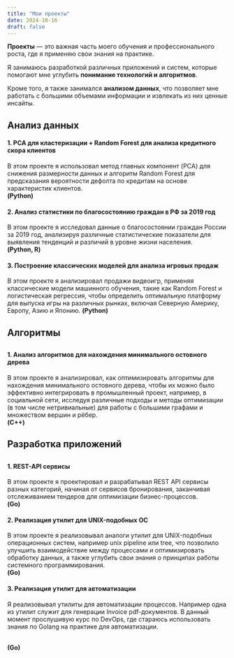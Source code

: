 ```yaml
---
title: "Мои проекты"
date: 2024-10-16
draft: false
---
```


<b>Проекты</b> — это важная часть моего обучения и профессионального роста, где я применяю свои знания на практике. <br> 

Я занимаюсь разработкой различных приложений и систем, которые помогают мне углубить <b>понимание технологий и алгоритмов</b>. <br>

Кроме того, я также занимался <b>анализом данных</b>, что позволяет мне работать с большими объемами информации и извлекать из них ценные инсайты.<br>


<h2>Анализ данных</h2>
<h4>1. PCA для кластеризации + Random Forest для анализа кредитного скора клиентов</h4>
В этом проекте я использовал метод главных компонент (PCA) для снижения размерности данных и алгоритм Random Forest для предсказания вероятности дефолта по кредитам на основе характеристик клиентов. <br> <b>(Python)</b>
<h4>2. Анализ статистики по благосостоянию граждан в РФ за 2019 год</h4>
В этом проекте я исследовал данные о благосостоянии граждан России за 2019 год, анализируя различные статистические показатели для выявления тенденций и различий в уровне жизни населения.  <br><b>(Python, R)</b>
<h4>3. Построение классических моделей для анализа игровых продаж </h4>
В этом проекте я анализировал продажи видеоигр, применяя классические модели машинного обучения, такие как Random Forest и логистическая регрессия, чтобы определить оптимальную платформу для выпуска игры на различных рынках, включая Северную Америку, Европу, Азию и Японию. <b>(Python)</b>

<h2>Алгоритмы<h2>
<h4>1. Анализ алгоритмов для нахождения минимального остовного дерева</h4>
В этом проекте я анализировал, как оптимизировать алгоритмы для нахождения минимального остовного дерева, чтобы их можно было эффективно интегрировать в промышленный проект, например, в социальной сети, исследуя различные подходы и методы оптимизации (в том числе нетривиальные) для работы с большими графами и множеством вершин и рёбер. <br><b>(C++)</b>

<h2>Разработка приложений<h2>

<h4>1. REST-API сервисы </h4>
В этом проекте я проектировал и разрабатывал REST API сервисы разных категорий, начиная от сервисов бронирования, заканчивая отслеживанием тендеров для оптимизации бизнес-процессов. <br><b>(Go)</b>

<h4>2. Реализация утилит для UNIX-подобных ОС</h4>
В этом проекте я реализовывал аналоги утилит для UNIX-подобных операционных систем, например unix pipeline или tree, что позволило улучшить взаимодействие между процессами и оптимизировать обработку данных, а также углубить свои знания о принципах работы системного программирования. <br><b>(Go)</b>

<h4>3. Реализация утилит для автоматизации</h4>
Я реализовывал утилиты для автоматизации процессов. Например одна из утилит служит для генерации Invoice pdf-документов. В данный момент прослушивую курс по DevOps, где стараюсь использовать знания по Golang на практике для автоматизации.
 
<br><b>(Go)</b> 
